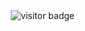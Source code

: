 <img align="right" src="https://visitor-badge.laobi.icu/badge?page_id=DottorBooom.DottorBooom" alt="visitor badge"/>
